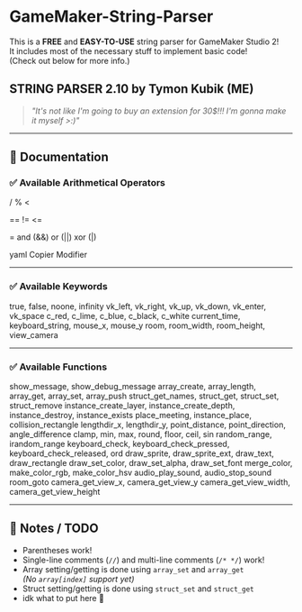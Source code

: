 # GameMaker-String-Parser

This is a **FREE** and **EASY-TO-USE** string parser for GameMaker Studio 2!  
It includes most of the necessary stuff to implement basic code!  
(Check out below for more info.)

## STRING PARSER 2.10 by Tymon Kubik (ME)
> _"It's not like I'm going to buy an extension for 30$!!! I'm gonna make it myself >:)"_

---

## 📄 Documentation

### ✅ Available Arithmetical Operators
/
%
<

==
!=
<=

=
and (&&)
or (||)
xor (|)

yaml
Copier
Modifier

---

### ✅ Available Keywords
true, false, noone, infinity
vk_left, vk_right, vk_up, vk_down, vk_enter, vk_space
c_red, c_lime, c_blue, c_black, c_white
current_time, keyboard_string, mouse_x, mouse_y
room, room_width, room_height, view_camera

---

### ✅ Available Functions
show_message, show_debug_message
array_create, array_length, array_get, array_set, array_push
struct_get_names, struct_get, struct_set, struct_remove
instance_create_layer, instance_create_depth, instance_destroy, instance_exists
place_meeting, instance_place, collision_rectangle
lengthdir_x, lengthdir_y, point_distance, point_direction, angle_difference
clamp, min, max, round, floor, ceil, sin
random_range, irandom_range
keyboard_check, keyboard_check_pressed, keyboard_check_released, ord
draw_sprite, draw_sprite_ext, draw_text, draw_rectangle
draw_set_color, draw_set_alpha, draw_set_font
merge_color, make_color_rgb, make_color_hsv
audio_play_sound, audio_stop_sound
room_goto
camera_get_view_x, camera_get_view_y
camera_get_view_width, camera_get_view_height

---

## 📝 Notes / TODO

- Parentheses work!  
- Single-line comments (`//`) and multi-line comments (`/* */`) work!  
- Array setting/getting is done using `array_set` and `array_get`  
  *(No `array[index]` support yet)*  
- Struct setting/getting is done using `struct_set` and `struct_get`  
- idk what to put here 🤷  
